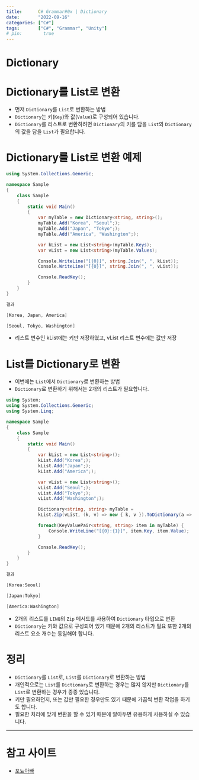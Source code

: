 ```yaml
---
title:      C# Grammar#0x | Dictionary
date:       "2022-09-16"
categories: ["C#"]
tags:       ["C#", "Grammar", "Unity"]
# pin:        true
---
```


# Dictionary

# Dictionary를 List로 변환
- 먼저 ```Dictionary```를 ```List```로 변환하는 방법
- ```Dictionary```는 키(```Key```)와 값(```Value```)로 구성되어 있습니다.
- ```Dictionary```를 리스트로 변환하려면 ```Dictionary```의 키를 담을 ```List```와 ```Dictionary```의 값을 담을 ```List```가 필요합니다.

# Dictionary를 List로 변환 예제
```c#
using System.Collections.Generic;

namespace Sample
{
	class Sample
	{
		static void Main()
		{
			var myTable = new Dictionary<string, string>();
			myTable.Add("Korea", "Seoul";);
			myTable.Add("Japan", "Tokyo";);
			myTable.Add("America", "Washington";);

			var kList = new List<string>(myTable.Keys);
			var vList = new List<string>(myTable.Values);

			Console.WriteLine("[{0}]", string.Join(", ", kList));
			Console.WriteLine("[{0}]", string.Join(", ", vList));

			Console.ReadKey();
		}
	}
}

결과

[Korea, Japan, America]

[Seoul, Tokyo, Washington]
```
- 리스트 변수인 kList에는 키만 저장하였고, vList 리스트 변수에는 값만 저장

# List를 Dictionary로 변환
- 이번에는 ```List```에서 ```Dictionary```로 변환하는 방법
- ```Dictionary```로 변환하기 위해서는 2개의 리스트가 필요합니다.

```c#
using System;
using System.Collections.Generic;
using System.Linq;

namespace Sample
{
	class Sample
	{
		static void Main()
		{
			var kList = new List<string>();
			kList.Add("Korea";);
			kList.Add("Japan";);
			kList.Add("America";);

			var vList = new List<string>();
			vList.Add("Seoul";);
			vList.Add("Tokyo";);
			vList.Add("Washington";);

			Dictionary<string, string> myTable = 
			kList.Zip(vList, (k, v) => new { k, v }).ToDictionary(a => a.k, a => a.v);

			foreach(KeyValuePair<string, string> item in myTable) {
				Console.WriteLine("[{0}:{1}]", item.Key, item.Value); 
			}

			Console.ReadKey();
		}
	}
}

결과

[Korea:Seoul]

[Japan:Tokyo]

[America:Washington]
```
- 2개의 리스트를 ```LINQ```의 ```Zip``` 메서드를 사용하여 ```Dictionary``` 타입으로 변환
- ```Dictionary```는 키와 값으로 구성되어 있기 때문에 2개의 리스트가 필요 또한 2개의 리스트 요소 개수는 동일해야 합니다.

# 정리
- ```Dictionary```를 ```List```로, ```List```를 ```Dictionary```로 변환하는 방법
- 개인적으로는 ```List```를 ```Dictionary```로 변환하는 경우는 많지 않지만 ```Dictionary```를 ```List```로 변환하는 경우가 종종 있습니다.
- 키만 필요하던지, 또는 값만 필요한 경우만도 있기 때문에 가끔씩 변환 작업을 하기도 합니다.
- 필요한 처리에 맞게 변환을 할 수 있기 때문에 알아두면 유용하게 사용하실 수 있습니다.


---

# 참고 사이트
- [포뇨아빠](https://ponyozzang.tistory.com/329)